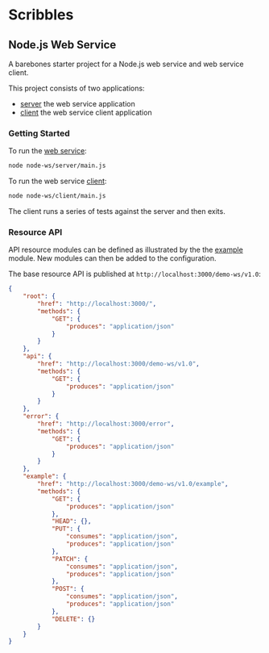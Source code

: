 # Scribbles

## Node.js Web Service

A barebones starter project for a Node.js web service and web service client.

This project consists of two applications:

- [server](./node-ws/server) the web service application
- [client](./node-ws/client) the web service client application

### Getting Started

To run the [web service](./node-ws/server/):

```sh
node node-ws/server/main.js
```
To run the web service [client](./node-ws/client/):

```sh
node node-ws/client/main.js
```
The client runs a series of tests against the server and then exits.

### Resource API

API resource modules can be defined as illustrated by the the [example](./node-ws/server/resources/example.js) module.
New modules can then be added to the configuration.

The base resource API is published at `http://localhost:3000/demo-ws/v1.0`:

```json
{
    "root": {
        "href": "http://localhost:3000/",
        "methods": {
            "GET": {
                "produces": "application/json"
            }
        }
    },
    "api": {
        "href": "http://localhost:3000/demo-ws/v1.0",
        "methods": {
            "GET": {
                "produces": "application/json"
            }
        }
    },
    "error": {
        "href": "http://localhost:3000/error",
        "methods": {
            "GET": {
                "produces": "application/json"
            }
        }
    },
    "example": {
        "href": "http://localhost:3000/demo-ws/v1.0/example",
        "methods": {
            "GET": {
                "produces": "application/json"
            },
            "HEAD": {},
            "PUT": {
                "consumes": "application/json",
                "produces": "application/json"
            },
            "PATCH": {
                "consumes": "application/json",
                "produces": "application/json"
            },
            "POST": {
                "consumes": "application/json",
                "produces": "application/json"
            },
            "DELETE": {}
        }
    }
}
```

